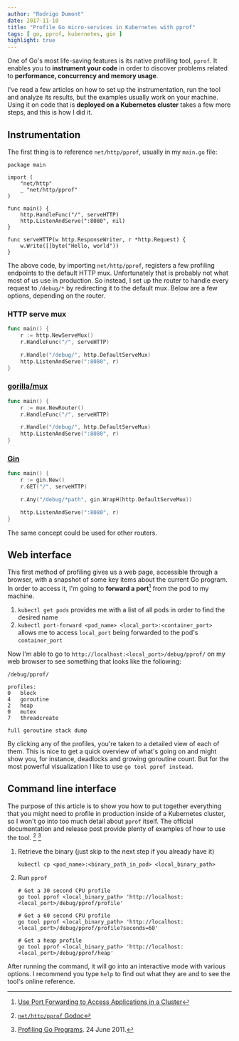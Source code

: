 ```yaml
---
author: "Rodrigo Dumont"
date: 2017-11-10
title: "Profile Go micro-services in Kubernetes with pprof"
tags: [ go, pprof, kubernetes, gin ]
highlight: true
---
```


One of Go's most life-saving features is its native profiling tool, `pprof`. It enables you to **instrument your code** in order to discover problems related to **performance, concurrency and memory usage**.

I've read a few articles on how to set up the instrumentation, run the tool and analyze its results, but the examples usually work on your machine. Using it on code that is **deployed on a Kubernetes cluster** takes a few more steps, and this is how I did it.

## Instrumentation

The first thing is to reference `net/http/pprof`, usually in my `main.go` file:

```golang
package main

import (
    "net/http"
    _ "net/http/pprof"
)

func main() {
    http.HandleFunc("/", serveHTTP)
    http.ListenAndServe(":8080", nil)
}

func serveHTTP(w http.ResponseWriter, r *http.Request) {
    w.Write([]byte("Hello, world"))
}
```

The above code, by importing `net/http/pprof`, registers a few profiling endpoints to the default HTTP mux. Unfortunately that is probably not what most of us use in production. So instead, I set up the router to handle every request to `/debug/*` by redirecting it to the default mux. Below are a few options, depending on the router.

### HTTP serve mux

```go
func main() {
    r := http.NewServeMux()
    r.HandleFunc("/", serveHTTP)

    r.Handle("/debug/", http.DefaultServeMux)
    http.ListenAndServe(":8080", r)
}
```

### [gorilla/mux](https://github.com/gorilla/mux)

```go
func main() {
    r := mux.NewRouter()
    r.HandleFunc("/", serveHTTP)

    r.Handle("/debug/", http.DefaultServeMux)
    http.ListenAndServe(":8080", r)
}
```

### [Gin](https://github.com/gin-gonic/gin)

```go
func main() {
	r := gin.New()
	r.GET("/", serveHTTP)

	r.Any("/debug/*path", gin.WrapH(http.DefaultServeMux))

	http.ListenAndServe(":8080", r)
}
```

The same concept could be used for other routers.

## Web interface

This first method of profiling gives us a web page, accessible through a browser, with a snapshot of some key items about the current Go program. In order to access it, I'm going to **forward a port**[^1] from the pod to my machine.

1. `kubectl get pods` provides me with a list of all pods in order to find the desired name
2. `kubectl port-forward <pod_name> <local_port>:<container_port>` allows me to access `local_port` being forwarded to the pod's `container_port`

Now I'm able to go to `http://localhost:<local_port>/debug/pprof/` on my web browser to see something that looks like the following:

```
/debug/pprof/

profiles:
0	block
4	goroutine
2	heap
0	mutex
7	threadcreate

full goroutine stack dump
```

By clicking any of the profiles, you're taken to a detailed view of each of them. This is nice to get a quick overview of what's going on and might show you, for instance, deadlocks and growing goroutine count. But for the most powerful visualization I like to use `go tool pprof instead`.

## Command line interface

The purpose of this article is to show you how to put together everything that you might need to profile in production inside of a Kubernetes cluster, so I won't go into too much detail about `pprof` itself. The official documentation and release post provide plenty of examples of how to use the tool. [^2] [^3]

1. Retrieve the binary (just skip to the next step if you already have it)

    ```
    kubectl cp <pod_name>:<binary_path_in_pod> <local_binary_path>
    ```

2. Run `pprof`

    ```
    # Get a 30 second CPU profile
    go tool pprof <local_binary_path> 'http://localhost:<local_port>/debug/pprof/profile'

    # Get a 60 second CPU profile
    go tool pprof <local_binary_path> 'http://localhost:<local_port>/debug/pprof/profile?seconds=60'

    # Get a heap profile
    go tool pprof <local_binary_path> 'http://localhost:<local_port>/debug/pprof/heap'
    ```

After running the command, it will go into an interactive mode with various options. I recommend you type `help` to find out what they are and to see the tool's online reference.


[^1]: [Use Port Forwarding to Access Applications in a Cluster](https://kubernetes.io/docs/tasks/access-application-cluster/port-forward-access-application-cluster/)
[^2]: [`net/http/pprof` Godoc](https://golang.org/src/net/http/pprof/pprof.go)
[^3]: [Profiling Go Programs](https://blog.golang.org/2011/06/profiling-go-programs.html). 24 June 2011.

